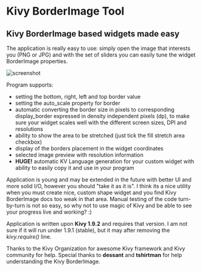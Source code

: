 # Kivy BorderImage Tool
## Kivy BorderImage based widgets made easy

The application is really easy to use: simply open the image that interests you (PNG or JPG) and with the set of sliders you can easily tune the widget BorderImage properties.

![screenshot](https://github.com/rafalo1333/KivyBorderImageTool/blob/master/screenshot.png "Screenshot")

Program supports:

* setting the bottom, right, left and top border value
* setting the auto_scale property for border
* automatic converting the border size in pixels to corresponding display_border expressed in density independent pixels (dp), to make sure your widget scales well with the different screen sizes, DPI and resolutions
* ability to show the area to be stretched (just tick the fill stretch area checkbox)
* display of the borders placement in the widget coordinates
* selected image preview with resolution information
* **HUGE!** automatic KV Language generation for your custom widget with ability to easily copy it and use in your program

Application is young and may be extended in the future with better UI and more solid I/O, however you should "take it as it is". I think its a nice utility when you must create nice, custom shape widget and you find Kivy BorderImage docs too weak in that area. Manual testing of the code turn-by-turn is not so easy, so why not to use magic of Kivy and be able to see your progress live and working? :)

Application is written upon **Kivy 1.9.2** and requires that version. I am not sure if it will run under 1.9.1 (stable), but it may after removing the *kivy.require()* line.

Thanks to the Kivy Organization for awesome Kivy framework and Kivy community for help. Special thanks to **dessant** and **tshirtman** for help understanding the Kivy BorderImage.
